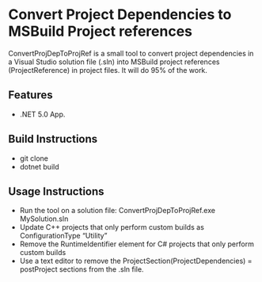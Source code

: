 
# Convert Project Dependencies to MSBuild Project references

ConvertProjDepToProjRef is a small tool to convert project dependencies in a Visual Studio solution file (.sln)
into MSBuild project references (ProjectReference) in project files. It will do 95% of the work.

## Features

* .NET 5.0 App.

## Build Instructions

* git clone
* dotnet build

## Usage Instructions

* Run the tool on a solution file: ConvertProjDepToProjRef.exe MySolution.sln
* Update C++ projects that only perform custom builds as ConfigurationType “Utility”
* Remove the RuntimeIdentifier element for C# projects that only perform custom builds
* Use a text editor to remove the ProjectSection(ProjectDependencies) = postProject sections from the .sln file.
